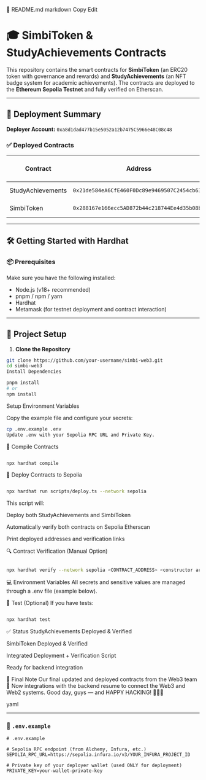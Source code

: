 📄 README.md
markdown
Copy
Edit
# 🎓 SimbiToken & StudyAchievements Contracts

This repository contains the smart contracts for **SimbiToken** (an ERC20 token with governance and rewards) and **StudyAchievements** (an NFT badge system for academic achievements). The contracts are deployed to the **Ethereum Sepolia Testnet** and fully verified on Etherscan.

---

## 🚀 Deployment Summary

**Deployer Account:** `0xa8d1dad477b15e5052a12b7475C5966e48C08c48`

### ✅ Deployed Contracts

| Contract           | Address                                      | Etherscan Verified Link                                                                 |
|--------------------|----------------------------------------------|------------------------------------------------------------------------------------------|
| StudyAchievements  | `0x21de584eA6CfE460F0Dc89e9469507C2454cb635` | [View on Sepolia](https://sepolia.etherscan.io/address/0x21de584eA6CfE460F0Dc89e9469507C2454cb635#code) |
| SimbiToken         | `0x288167e166ecc5AD872b44c218744Ee4d35b08bb` | [View on Sepolia](https://sepolia.etherscan.io/address/0x288167e166ecc5AD872b44c218744Ee4d35b08bb#code) |

---

## 🛠️ Getting Started with Hardhat

### 📦 Prerequisites

Make sure you have the following installed:

- Node.js (v18+ recommended)
- pnpm / npm / yarn
- Hardhat
- Metamask (for testnet deployment and contract interaction)

---

## 📁 Project Setup

1. **Clone the Repository**

```bash
git clone https://github.com/your-username/simbi-web3.git
cd simbi-web3
Install Dependencies
```
```bash
pnpm install
# or
npm install
```

Setup Environment Variables

Copy the example file and configure your secrets:

```bash
cp .env.example .env
Update .env with your Sepolia RPC URL and Private Key.
```

🧪 Compile Contracts
```bash

npx hardhat compile
```

🚀 Deploy Contracts to Sepolia
```bash

npx hardhat run scripts/deploy.ts --network sepolia
```
This script will:

Deploy both StudyAchievements and SimbiToken

Automatically verify both contracts on Sepolia Etherscan

Print deployed addresses and verification links

🔍 Contract Verification (Manual Option)
```bash

npx hardhat verify --network sepolia <CONTRACT_ADDRESS> <constructor args>
```
💻 Environment Variables
All secrets and sensitive values are managed through a .env file (example below).

🧪 Test (Optional)
If you have tests:

```bash

npx hardhat test
```
✅ Status
 StudyAchievements Deployed & Verified

 SimbiToken Deployed & Verified

 Integrated Deployment + Verification Script

 Ready for backend integration

🙌 Final Note
Our final updated and deployed contracts from the Web3 team 💯
Now integrations with the backend resume to connect the Web3 and Web2 systems.
Good day, guys — and HAPPY HACKING! 🧑‍💻🔥

yaml


---

### 📄 `.env.example`

```env
# .env.example

# Sepolia RPC endpoint (from Alchemy, Infura, etc.)
SEPOLIA_RPC_URL=https://sepolia.infura.io/v3/YOUR_INFURA_PROJECT_ID

# Private key of your deployer wallet (used ONLY for deployment)
PRIVATE_KEY=your-wallet-private-key
